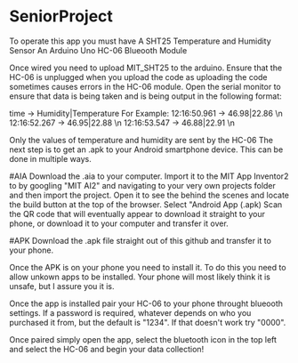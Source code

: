 # SeniorProject
To operate this app you must have
  A SHT25 Temperature and Humidity Sensor 
  An Arduino Uno
  HC-06 Blueooth Module

Once wired you need to upload MIT_SHT25 to the arduino. Ensure that the HC-06 is unplugged when you upload the code as uploading the code sometimes causes errors in the HC-06 module. Open the serial monitor to ensure that data is being taken and is being output in the following format:

time -> Humidity|Temperature
For Example:
12:16:50.961 -> 46.98|22.86 \n
12:16:52.267 -> 46.95|22.88 \n
12:16:53.547 -> 46.88|22.91 \n

Only the values of temperature and humidity are sent by the HC-06
The next step is to get an .apk to your Android smartphone device. This can be done in multiple ways. 

#AIA
Download the .aia to your computer.
Import it to the MIT App Inventor2 to by googling "MIT AI2"  and navigating to your very own projects folder and then import the project.
Open it to see the behind the scenes and locate the build button at the top of the browser. Select "Android App (.apk)
Scan the QR code that will eventually appear to download it straight to your phone, or download it to your computer and transfer it over. 

#APK
Download the .apk file straight out of this github and transfer it to your phone.

Once the APK is on your phone you need to install it. To do this you need to allow unkown apps to be installed. Your phone will most likely think it is unsafe, but I assure you it is.

Once the app is installed pair your HC-06 to your phone throught blueooth settings. If a password is required, whatever depends on who you purchased it from, but the default is "1234". If that doesn't work try "0000".

Once paired simply open the app, select the bluetooth icon in the top left and select the HC-06 and begin your data collection!
